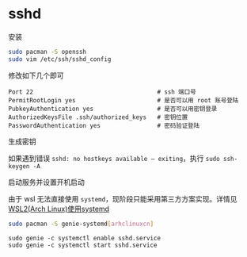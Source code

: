 # sshd

安装

```bash
sudo pacman -S openssh
sudo vim /etc/ssh/sshd_config
```

修改如下几个即可

```text
Port 22                                   # ssh 端口号
PermitRootLogin yes                       # 是否可以用 root 账号登陆
PubkeyAuthentication yes                  # 是否可以用密钥登录
AuthorizedKeysFile .ssh/authorized_keys   # 密钥位置
PasswordAuthentication yes                # 密码验证登陆
```

生成密钥

如果遇到错误 `sshd: no hostkeys available – exiting`，执行 `sudo ssh-keygen -A`

启动服务并设置开机启动

由于 wsl 无法直接使用 `systemd`，现阶段只能采用第三方方案实现。详情见 [WSL2(Arch Linux)使用systemd](https://www.oyohyee.com/post/note_wsl2_systemd)

```bash
sudo pacman -S genie-systemd[arhclinuxcn]
`````

```text
sudo genie -c systemctl enable sshd.service
sudo genie -c systemctl start sshd.service
```

